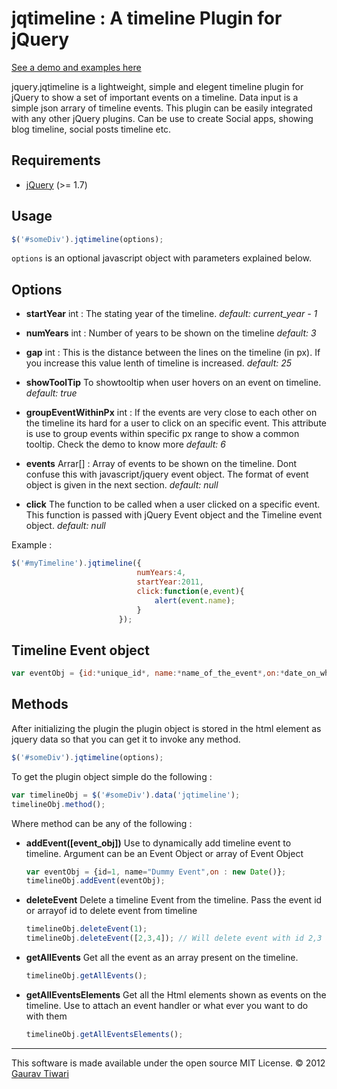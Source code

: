 jqtimeline : A timeline Plugin for jQuery
=========================================

[See a demo and examples here](http://goto.io/jqtimeline/)

jquery.jqtimeline is a lightweight, simple and elegent timeline plugin for jQuery to show a set of important events on a timeline. Data input is a simple json arrary of timeline events. This plugin can be easily integrated with any other jQuery plugins. Can be use to create Social apps, showing blog timeline, social posts timeline etc.

Requirements
------------
* [jQuery](http://jquery.com/) (>= 1.7)

Usage
-----

```javascript
$('#someDiv').jqtimeline(options);
```

```options``` is an optional javascript object with parameters explained below.

Options
-------

- **startYear**
int : The stating year of the timeline. 
*default: current_year - 1*

- **numYears**
int : Number of years to be shown on the timeline
*default: 3*

- **gap**
int : This is the distance between the lines on the timeline (in px). If you increase this value lenth of timeline is increased.
*default: 25*

- **showToolTip**
To showtooltip when user hovers on an event on timeline.
*default: true*

- **groupEventWithinPx**
int : If the events are very close to each other on the timeline its hard for a user to click on an specific event. This attribute is use to group events within specific px range to show a common tooltip. Check the demo to know more 
*default: 6*

- **events**
Arrar[] : Array of events to be shown on the timeline. Dont confuse this with javascript/jquery event object. The format of event object is given in the next section.
*default: null*

- **click**
The function to be called when a user clicked on a specific event. This function is passed with jQuery Event object and the Timeline event object.
*default: null*

Example : 
```javascript
$('#myTimeline').jqtimeline({
							numYears:4,
							startYear:2011,
							click:function(e,event){
								alert(event.name);
							}
						});
```

Timeline Event object
---------------------

```javascript
var eventObj = {id:*unique_id*, name:*name_of_the_event*,on:*date_on_which_event_occured*};
```

Methods
-------

After initializing the plugin the plugin object is stored in the html element as jquery data so that you can get it to invoke any method.

```javascript
$('#someDiv').jqtimeline(options);
```
To get the plugin object simple do the following :

```javascript
var timelineObj = $('#someDiv').data('jqtimeline');
timelineObj.method();
```

Where method can be any of the following : 

- **addEvent([event_obj])**
Use to dynamically add timeline event to timeline. Argument can be an Event Object or array of Event Object

	```javascript
	var eventObj = {id=1, name="Dummy Event",on : new Date()};
	timelineObj.addEvent(eventObj);
	```

- **deleteEvent**
Delete a timeline Event from the timeline. Pass the event id or arrayof id to delete event from timeline

	```javascript
	timelineObj.deleteEvent(1);
	timelineObj.deleteEvent([2,3,4]); // Will delete event with id 2,3 and 4
	```

- **getAllEvents**
Get all the event as an array present on the timeline. 

	```javascript
	timelineObj.getAllEvents();
	```

- **getAllEventsElements**
Get all the Html elements shown as events on the timeline. Use to attach an event handler or what ever you want to do with them

	```javascript
	timelineObj.getAllEventsElements();
	```
- - -

This software is made available under the open source MIT License. &copy; 2012 [Gaurav Tiwari](http://www.goto.io)